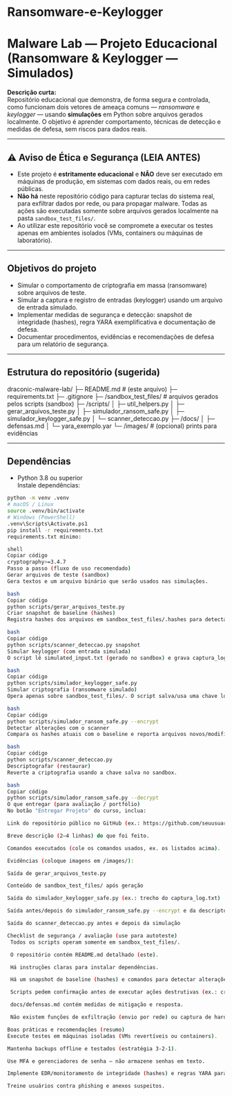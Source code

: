 # Ransomware-e-Keylogger
# Malware Lab — Projeto Educacional (Ransomware & Keylogger — Simulados)

**Descrição curta:**  
Repositório educacional que demonstra, de forma segura e controlada, como funcionam dois vetores de ameaça comuns — *ransomware* e *keylogger* — usando **simulações** em Python sobre arquivos gerados localmente. O objetivo é aprender comportamento, técnicas de detecção e medidas de defesa, sem riscos para dados reais.

---

## ⚠️ Aviso de Ética e Segurança (LEIA ANTES)
- Este projeto é **estritamente educacional** e **NÃO** deve ser executado em máquinas de produção, em sistemas com dados reais, ou em redes públicas.  
- **Não há** neste repositório código para capturar teclas do sistema real, para exfiltrar dados por rede, ou para propagar malware. Todas as ações são executadas somente sobre arquivos gerados localmente na pasta `sandbox_test_files/`.  
- Ao utilizar este repositório você se compromete a executar os testes apenas em ambientes isolados (VMs, containers ou máquinas de laboratório).

---

## Objetivos do projeto
- Simular o comportamento de criptografia em massa (ransomware) sobre arquivos de teste.
- Simular a captura e registro de entradas (keylogger) usando um arquivo de entrada simulado.
- Implementar medidas de segurança e detecção: snapshot de integridade (hashes), regra YARA exemplificativa e documentação de defesa.
- Documentar procedimentos, evidências e recomendações de defesa para um relatório de segurança.

---

## Estrutura do repositório (sugerida)
draconic-malware-lab/
├─ README.md # (este arquivo)
├─ requirements.txt
├─ .gitignore
├─ /sandbox_test_files/ # arquivos gerados pelos scripts (sandbox)
├─ /scripts/
│ ├─ util_helpers.py
│ ├─ gerar_arquivos_teste.py
│ ├─ simulador_ransom_safe.py
│ ├─ simulador_keylogger_safe.py
│ └─ scanner_deteccao.py
├─ /docs/
│ ├─ defensas.md
│ └─ yara_exemplo.yar
└─ /images/ # (opcional) prints para evidências


---

## Dependências
- Python 3.8 ou superior  
Instale dependências:
```bash
python -m venv .venv
# macOS / Linux
source .venv/bin/activate
# Windows (PowerShell)
.venv\Scripts\Activate.ps1
pip install -r requirements.txt
requirements.txt mínimo:

shell
Copiar código
cryptography>=3.4.7
Passo a passo (fluxo de uso recomendado)
Gerar arquivos de teste (sandbox)
Gera textos e um arquivo binário que serão usados nas simulações.

bash
Copiar código
python scripts/gerar_arquivos_teste.py
Criar snapshot de baseline (hashes)
Registra hashes dos arquivos em sandbox_test_files/.hashes para detectar alterações posteriores.

bash
Copiar código
python scripts/scanner_deteccao.py snapshot
Simular keylogger (com entrada simulada)
O script lê simulated_input.txt (gerado no sandbox) e grava captura_log.txt com timestamps. Não lê o teclado do sistema.

bash
Copiar código
python scripts/simulador_keylogger_safe.py
Simular criptografia (ransomware simulado)
Opera apenas sobre sandbox_test_files/. O script salva/usa uma chave local dentro do sandbox e exige confirmação textual (CONFIRMAR) antes de prosseguir.

bash
Copiar código
python scripts/simulador_ransom_safe.py --encrypt
Detectar alterações com o scanner
Compara os hashes atuais com o baseline e reporta arquivos novos/modificados.

bash
Copiar código
python scripts/scanner_deteccao.py
Descriptografar (restaurar)
Reverte a criptografia usando a chave salva no sandbox.

bash
Copiar código
python scripts/simulador_ransom_safe.py --decrypt
O que entregar (para avaliação / portfólio)
No botão "Entregar Projeto" do curso, inclua:

Link do repositório público no GitHub (ex.: https://github.com/seuusuario/draconic-malware-lab)

Breve descrição (2–4 linhas) do que foi feito.

Comandos executados (cole os comandos usados, ex. os listados acima).

Evidências (coloque imagens em /images/):

Saída de gerar_arquivos_teste.py

Conteúdo de sandbox_test_files/ após geração

Saída do simulador_keylogger_safe.py (ex.: trecho do captura_log.txt)

Saída antes/depois do simulador_ransom_safe.py --encrypt e da descriptografia

Saída do scanner_deteccao.py antes e depois da simulação

Checklist de segurança / avaliação (use para autoteste)
 Todos os scripts operam somente em sandbox_test_files/.

 O repositório contém README.md detalhado (este).

 Há instruções claras para instalar dependências.

 Há um snapshot de baseline (hashes) e comandos para detectar alterações.

 Scripts pedem confirmação antes de executar ações destrutivas (ex.: criptografar).

 docs/defensas.md contém medidas de mitigação e resposta.

 Não existem funções de exfiltração (envio por rede) ou captura de hardware real.

Boas práticas e recomendações (resumo)
Execute testes em máquinas isoladas (VMs revertíveis ou containers).

Mantenha backups offline e testados (estratégia 3-2-1).

Use MFA e gerenciadores de senha — não armazene senhas em texto.

Implemente EDR/monitoramento de integridade (hashes) e regras YARA para identificar artefatos.

Treine usuários contra phishing e anexos suspeitos.
